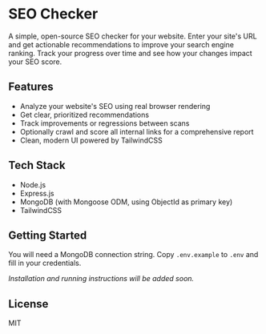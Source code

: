 # SEO Checker

A simple, open-source SEO checker for your website. Enter your site's URL and get actionable recommendations to improve your search engine ranking. Track your progress over time and see how your changes impact your SEO score.

## Features
- Analyze your website's SEO using real browser rendering
- Get clear, prioritized recommendations
- Track improvements or regressions between scans
- Optionally crawl and score all internal links for a comprehensive report
- Clean, modern UI powered by TailwindCSS

## Tech Stack
- Node.js
- Express.js
- MongoDB (with Mongoose ODM, using ObjectId as primary key)
- TailwindCSS

## Getting Started

You will need a MongoDB connection string. Copy `.env.example` to `.env` and fill in your credentials.

_Installation and running instructions will be added soon._

## License
MIT 